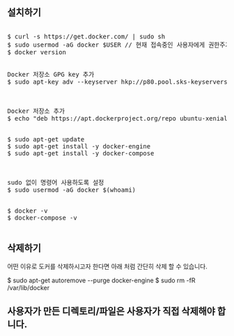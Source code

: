 ## 설치하기 

<pre>

$ curl -s https://get.docker.com/ | sudo sh
$ sudo usermod -aG docker $USER // 현재 접속중인 사용자에게 권한주기 - sudo 없이 사용하기
$ docker version


Docker 저장소 GPG key 추가
$ sudo apt-key adv --keyserver hkp://p80.pool.sks-keyservers.net:80 --recv-keys 8118E89F3A912897C070ADBF76221572C52609D



Docker 저장소 추가
$ echo "deb https://apt.dockerproject.org/repo ubuntu-xenial main" | sudo tee /etc/apt/sources.list.d/docker.list


$ sudo apt-get update
$ sudo apt-get install -y docker-engine
$ sudo apt-get install -y docker-compose



sudo 없이 명령어 사용하도록 설정
$ sudo usermod -aG docker $(whoami)


$ docker -v
$ docker-compose -v

</pre>


## 삭제하기

어떤 이유로 도커를 삭제하시고자 한다면 아래 처럼 간단히 삭제 할 수 있습니다.

$ sudo apt-get autoremove --purge docker-engine
$ sudo rm -fR /var/lib/docker 
## 사용자가 만든 디렉토리/파일은 사용자가 직접 삭제해야 합니다.